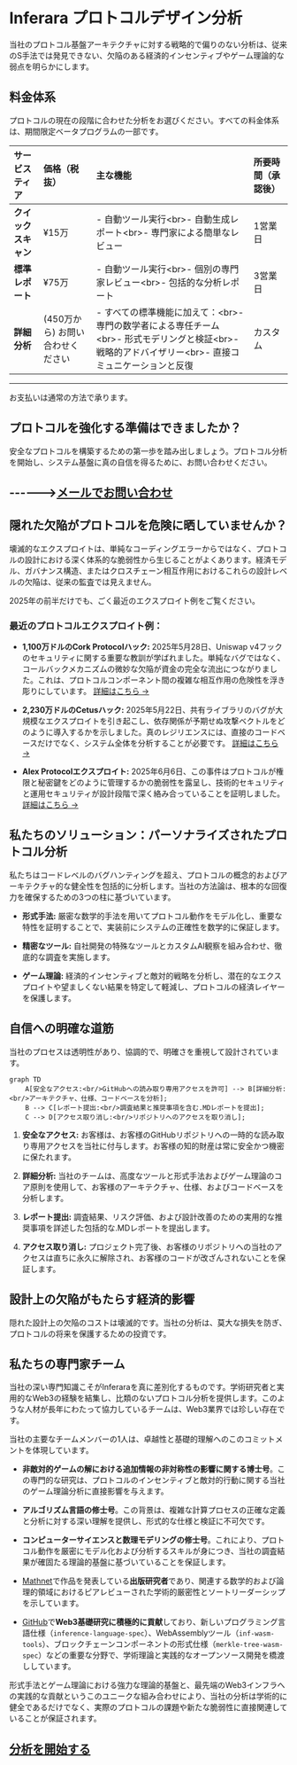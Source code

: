 # Inferara プロトコルデザイン分析

当社のプロトコル基盤アーキテクチャに対する戦略的で偏りのない分析は、従来のS手法では発見できない、欠陥のある経済的インセンティブやゲーム理論的な弱点を明らかにします。

## 料金体系

プロトコルの現在の段階に合わせた分析をお選びください。すべての料金体系は、期間限定ベータプログラムの一部です。

| サービスティア      | 価格（税抜）    | 主な機能                                                                                                                                                                                                                                                             | 所要時間（承認後） |
| :---------------- | :---------- | :----------------------------------------------------------------------------------------------------------------------------------------------------------------------------------------------------------------------------------------------------------------------- | :----------------- |
| **クイックスキャン** | ¥15万    | - 自動ツール実行\<br\>- 自動生成レポート\<br\>- 専門家による簡単なレビュー                                                                                                                                                                                   | 1営業日           |
| **標準レポート** | ¥75万    | - 自動ツール実行\<br\>- 個別の専門家レビュー\<br\>- 包括的な分析レポート                                                                                                                                                                 | 3営業日           |
| **詳細分析** | (450万から) お問い合わせください | - すべての標準機能に加えて：\<br\>- 専門の数学者による専任チーム\<br\>- 形式モデリングと検証\<br\>- 戦略的アドバイザリー\<br\>- 直接コミュニケーションと反復                                                                                       | カスタム               |

-----

お支払いは通常の方法で承ります。

## プロトコルを強化する準備はできましたか？

安全なプロトコルを構築するための第一歩を踏み出しましょう。プロトコル分析を開始し、システム基盤に真の自信を得るために、お問い合わせください。

------>[メールでお問い合わせ](mailto:info@inferara.com)
---

## 隠れた欠陥がプロトコルを危険に晒していませんか？

壊滅的なエクスプロイトは、単純なコーディングエラーからではなく、プロトコルの設計における深く体系的な脆弱性から生じることがよくあります。経済モデル、ガバナンス構造、またはクロスチェーン相互作用におけるこれらの設計レベルの欠陥は、従来の監査では見えません。

2025年の前半だけでも、ごく最近のエクスプロイト例をご覧ください。

### 最近のプロトコルエクスプロイト例：

  * **1,100万ドルのCork Protocolハック:** 2025年5月28日、Uniswap v4フックのセキュリティに関する重要な教訓が学ばれました。単純なバグではなく、コールバックメカニズムの微妙な欠陥が資金の完全な流出につながりました。これは、プロトコルコンポーネント間の複雑な相互作用の危険性を浮き彫りにしています。
    [詳細はこちら →](https://dedaub.com/blog/the-11m-cork-protocol-hack-a-critical-lesson-in-uniswap-v4-hook-security/)

  * **2,230万ドルのCetusハック:** 2025年5月22日、共有ライブラリのバグが大規模なエクスプロイトを引き起こし、依存関係が予期せぬ攻撃ベクトルをどのように導入するかを示しました。真のレジリエンスには、直接のコードベースだけでなく、システム全体を分析することが必要です。
    [詳細はこちら →](https://www.merklescience.com/blog/hack-track-how-a-shared-library-bug-triggered-the-223m-cetus-hack)

  * **Alex Protocolエクスプロイト:** 2025年6月6日、この事件はプロトコルが権限と秘密鍵をどのように管理するかの脆弱性を露呈し、技術的セキュリティと運用セキュリティが設計段階で深く絡み合っていることを証明しました。
    [詳細はこちら →](https://www.onesafe.io/blog/alex-protocol-exploit-lessons-in-defi-security)

## 私たちのソリューション：パーソナライズされたプロトコル分析

私たちはコードレベルのバグハンティングを超え、プロトコルの概念的およびアーキテクチャ的な健全性を包括的に分析します。当社の方法論は、根本的な回復力を確保するための3つの柱に基づいています。

  * **形式手法:** 厳密な数学的手法を用いてプロトコル動作をモデル化し、重要な特性を証明することで、実装前にシステムの正確性を数学的に保証します。

  * **精密なツール:** 自社開発の特殊なツールとカスタムAI観察を組み合わせ、徹底的な調査を実施します。

  * **ゲーム理論:** 経済的インセンティブと敵対的戦略を分析し、潜在的なエクスプロイトや望ましくない結果を特定して軽減し、プロトコルの経済レイヤーを保護します。

## 自信への明確な道筋

当社のプロセスは透明性があり、協調的で、明確さを重視して設計されています。

```mermaid
graph TD
    A[安全なアクセス:<br/>GitHubへの読み取り専用アクセスを許可] --> B[詳細分析:<br/>アーキテクチャ、仕様、コードベースを分析];
    B --> C[レポート提出:<br/>調査結果と推奨事項を含む.MDレポートを提出];
    C --> D[アクセス取り消し:<br/>リポジトリへのアクセスを取り消し];
```

1.  **安全なアクセス:** お客様は、お客様のGitHubリポジトリへの一時的な読み取り専用アクセスを当社に付与します。お客様の知的財産は常に安全かつ機密に保たれます。

2.  **詳細分析:** 当社のチームは、高度なツールと形式手法およびゲーム理論のコア原則を使用して、お客様のアーキテクチャ、仕様、およびコードベースを分析します。

3.  **レポート提出:** 調査結果、リスク評価、および設計改善のための実用的な推奨事項を詳述した包括的な.MDレポートを提出します。

4.  **アクセス取り消し:** プロジェクト完了後、お客様のリポジトリへの当社のアクセスは直ちに永久に解除され、お客様のコードが改ざんされないことを保証します。

## 設計上の欠陥がもたらす経済的影響

隠れた設計上の欠陥のコストは壊滅的です。当社の分析は、莫大な損失を防ぎ、プロトコルの将来を保護するための投資です。

## 私たちの専門家チーム

当社の深い専門知識こそがInferaraを真に差別化するものです。学術研究者と実用的なWeb3の経験を結集し、比類のないプロトコル分析を提供します。このような人材が長年にわたって協力しているチームは、Web3業界では珍しい存在です。

当社の主要なチームメンバーの1人は、卓越性と基礎的理解へのこのコミットメントを体現しています。

  * **非敵対的ゲームの解における追加情報の非対称性の影響に関する博士号**。この専門的な研究は、プロトコルのインセンティブと敵対的行動に関する当社のゲーム理論分析に直接影響を与えます。

  * **アルゴリズム言語の修士号**。この背景は、複雑な計算プロセスの正確な定義と分析に対する深い理解を提供し、形式的な仕様と検証に不可欠です。

  * **コンピューターサイエンスと数理モデリングの修士号**。これにより、プロトコル動作を厳密にモデル化および分析するスキルが身につき、当社の調査結果が確固たる理論的基盤に基づいていることを保証します。

  * [Mathnet](https://www.mathnet.ru/php/person.phtml?option_lang=eng&personid=147678)で作品を発表している**出版研究者**であり、関連する数学的および論理的領域におけるピアレビューされた学術的厳密性とソートリーダーシップを示しています。

  * [GitHub](https://github.com/Inferara)で**Web3基礎研究に積極的に貢献**しており、新しいプログラミング言語仕様（`inference-language-spec`）、WebAssemblyツール（`inf-wasm-tools`）、ブロックチェーンコンポーネントの形式仕様（`merkle-tree-wasm-spec`）などの重要な分野で、学術理論と実践的なオープンソース開発を橋渡ししています。

形式手法とゲーム理論における強力な理論的基盤と、最先端のWeb3インフラへの実践的な貢献というこのユニークな組み合わせにより、当社の分析は学術的に健全であるだけでなく、実際のプロトコルの課題や新たな脆弱性に直接関連していることが保証されます。

## [分析を開始する](mailto:info@inferara.com)
